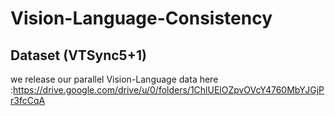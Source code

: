 # Vision-Language-Consistency

## Dataset (VTSync5+1)
we release our parallel Vision-Language data here :https://drive.google.com/drive/u/0/folders/1ChlUElOZpvOVcY4760MbYJGjPr3fcCqA

